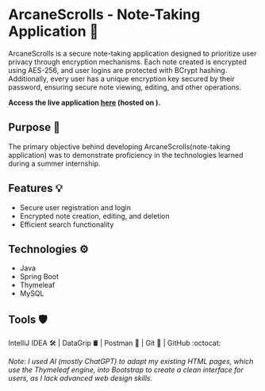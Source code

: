 # ArcaneScrolls - Note-Taking Application 📔

ArcaneScrolls is a secure note-taking application designed to prioritize user privacy through encryption mechanisms.
Each note created is encrypted using AES-256, and user logins are protected with BCrypt hashing. Additionally, every
user has a unique encryption key secured by their password, ensuring secure note viewing, editing, and other operations.

**Access the live application [here]() (hosted on ).**

## Purpose 🎯

The primary objective behind developing ArcaneScrolls(note-taking application) was to demonstrate proficiency in the
technologies learned during a summer internship.

## Features 💡

- Secure user registration and login
- Encrypted note creation, editing, and deletion
- Efficient search functionality

## Technologies ⚙️

- Java
- Spring Boot
- Thymeleaf
- MySQL

## Tools 🛡️

IntelliJ IDEA 🛠️ | DataGrip 🛢️ | Postman 📮 | Git 🌳 | GitHub :octocat:

*Note: I used AI (mostly ChatGPT) to adapt my existing HTML pages, which use the Thymeleaf engine, into Bootstrap to
create a clean interface for users, as I lack advanced web design skills.*
